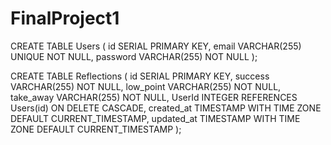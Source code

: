 # FinalProject1
CREATE TABLE Users (
  id SERIAL PRIMARY KEY,
  email VARCHAR(255) UNIQUE NOT NULL,
  password VARCHAR(255) NOT NULL
);

CREATE TABLE Reflections (
  id SERIAL PRIMARY KEY,
  success VARCHAR(255) NOT NULL,
  low_point VARCHAR(255) NOT NULL,
  take_away VARCHAR(255) NOT NULL,
  UserId INTEGER REFERENCES Users(id) ON DELETE CASCADE,
  created_at TIMESTAMP WITH TIME ZONE DEFAULT CURRENT_TIMESTAMP,
  updated_at TIMESTAMP WITH TIME ZONE DEFAULT CURRENT_TIMESTAMP
);
